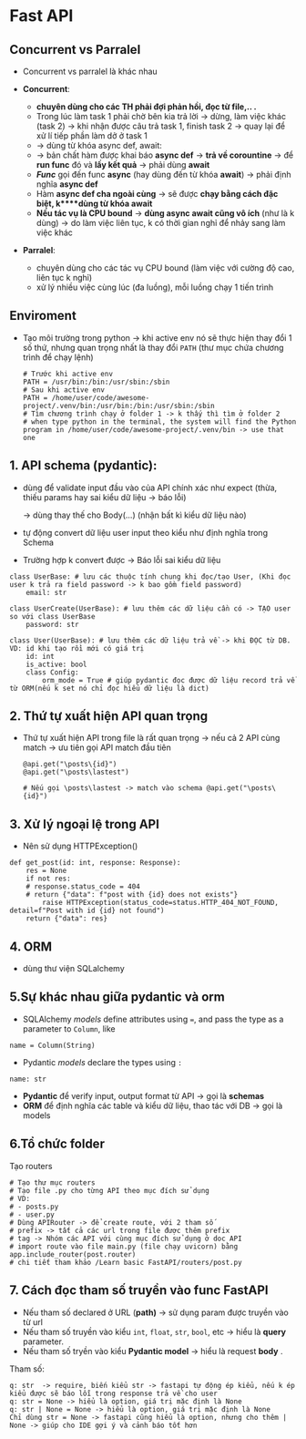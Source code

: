 # Fast API

## Concurrent vs Parralel

- Concurrent vs parralel là khác nhau
- **Concurrent**:

  - **chuyên dùng cho các TH phải đợi phản hồi, đọc từ  file,.. .**
  - Trong lúc làm task 1 phải chờ bên kia trả lời -> dừng, làm việc khác (task 2) -> khi nhận được câu trả task 1, finish task 2 -> quay lại để xử lí tiếp phần làm dở ở task 1
  - -> dùng từ khóa async def, await:
  - -> bản chất hàm được khai báo **async def** -> **trả về corountine** -> để **run func** đó và **lấy kết quả** -> phải dùng **await**
  - ***Func*** gọi đến func **async** (hay dùng đến từ khóa **await**) ->  phải định nghĩa **async def**
  - Hàm **async def cha ngoài cùng**  -> sẽ được **chạy bằng cách đặc biệt, k****dùng từ khóa await**
  - **Nếu tác vụ là CPU bound** -> **dùng async await cũng vô ích** (như là k dùng) -> do làm việc liên tục, k có thời gian nghỉ để nhảy sang làm việc khác
- **Parralel**:

  - chuyên dùng cho các tác vụ CPU bound (làm việc với cường độ cao, liên tục k nghỉ)
  - xử lý nhiều việc cùng lúc (đa luồng), mỗi luồng chạy 1 tiến trình

## Enviroment

- Tạo môi trường trong python -> khi active env nó sẽ thực hiện thay đổi 1 số thứ, nhưng quan trọng nhất là thay đổi `PATH` (thư mục chứa chương trình để chạy lệnh)

  ```
  # Trước khi active env
  PATH = /usr/bin:/bin:/usr/sbin:/sbin
  # Sau khi active env
  PATH = /home/user/code/awesome-project/.venv/bin:/usr/bin:/bin:/usr/sbin:/sbin
  # Tìm chương trình chạy ở folder 1 -> k thấy thì tìm ở folder 2 
  # when type python in the terminal, the system will find the Python program in /home/user/code/awesome-project/.venv/bin -> use that one
  ```

## 1. API schema (pydantic):

- dùng để validate input đầu vào của API chính xác như expect (thừa, thiếu params hay sai kiểu dữ liệu -> báo lỗi)

  -> dùng thay thế cho Body(...) (nhận bất kì kiểu dữ liệu nào)
- tự động convert dữ liệu user input theo kiểu như định nghĩa trong Schema
- Trường hợp k convert được -> Báo lỗi sai kiểu dữ liệu

```
class UserBase: # lưu các thuộc tính chung khi đọc/tạo User, (Khi đọc user k trả ra field password -> k bao gồm field password)
	email: str

class UserCreate(UserBase): # lưu thêm các dữ liệu cần có -> TẠO user so với class UserBase
	password: str

class User(UserBase): # lưu thêm các dữ liệu trả về -> khi ĐỌC từ DB. VD: id khi tạo rồi mới có giá trị 
	id: int
	is_active: bool
	class Config:
		orm_mode = True # giúp pydantic đọc được dữ liệu record trả về từ ORM(nếu k set nó chỉ đọc hiểu dữ liệu là dict)
```

## 2. Thứ tự xuất hiện API quan trọng

- Thứ tự xuất hiện API trong file là rất quan trọng -> nếu cả 2 API cùng match -> ưu tiên gọi API match đầu tiên
  ```
  @api.get("\posts\{id}")
  @api.get("\posts\lastest")

  # Nếu gọi \posts\lastest -> match vào schema @api.get("\posts\{id}")
  ```

## 3. Xử lý ngoại lệ trong API

- Nên sử dụng HTTPException()

```@app.get(
def get_post(id: int, response: Response):
    res = None
    if not res:
	# response.status_code = 404
	# return {"data": f"post with {id} does not exists"}
        raise HTTPException(status_code=status.HTTP_404_NOT_FOUND, detail=f"Post with id {id} not found")
    return {"data": res}
```

## 4. ORM

* dùng thư viện SQLalchemy

## 5.Sự khác nhau giữa pydantic và orm

* SQLAlchemy *models* define attributes using `=`, and pass the type as a parameter to `Column`, like

`name = Column(String)`

* Pydantic *models* declare the types using `:`

```
name: str

```

- **Pydantic** để verify input, output format từ API -> gọi là **schemas**
- **ORM** để định nghĩa các table và kiểu dữ liệu, thao tác với DB -> gọi là models

## 6.Tổ chức folder

Tạo routers

```
# Tạo thư mục routers
# Tạo file .py cho từng API theo mục đích sử dụng 
# VD: 
# - posts.py
# - user.py
# Dùng APIRouter -> để create route, với 2 tham số 
# prefix -> tất cả các url trong file được thêm prefix 
# tag -> Nhóm các API với cùng mục đích sử dụng ở doc API  
# import route vào file main.py (file chạy uvicorn) bằng app.include_router(post.router)
# chi tiết tham khảo /Learn basic FastAPI/routers/post.py
```

## 7. Cách đọc tham số truyền vào func FastAPI

* Nếu tham số declared ở URL (**path)** -> sử dụng param được truyền vào từ url
* Nếu tham số truyền vào kiểu  `int`, `float`, `str`, `bool`, etc -> hiểu là **query** parameter.
* Nếu tham số tryền vào kiểu **Pydantic model** -> hiểu là request  **body** .

Tham số:

```
q: str  -> require, biến kiểu str -> fastapi tự động ép kiểu, nếu k ép kiểu được sẽ báo lỗi trong response trả về cho user 
q: str = None -> hiểu là option, giá trị mặc định là None
q: str | None = None -> hiểu là option, giá trị mặc định là None
Chỉ dùng str = None -> fastapi cũng hiểu là option, nhưng cho thêm | None -> giúp cho IDE gợi ý và cảnh báo tốt hơn
```
